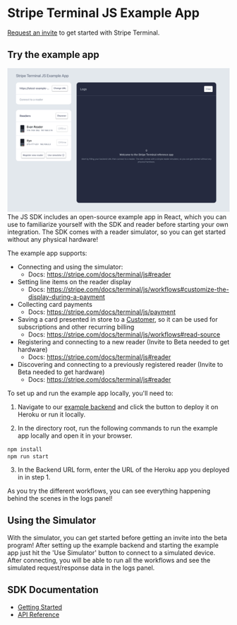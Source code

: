 # Stripe Terminal JS Example App

[Request an invite](https://stripe.com/terminal#request-invite) to get started with Stripe Terminal.

## Try the example app
![Example App Main Page](JSExampleApp-MainPage.png)
The JS SDK includes an open-source example app in React, which you can use to familiarize yourself with the SDK and reader before starting your own integration. The SDK comes with a reader simulator, so you can get started without any physical hardware!

The example app supports:
- Connecting and using the simulator:
  - Docs: https://stripe.com/docs/terminal/js#reader
- Setting line items on the reader display
  - Docs: https://stripe.com/docs/terminal/js/workflows#customize-the-display-during-a-payment
- Collecting card payments
  - Docs: https://stripe.com/docs/terminal/js/payment
- Saving a card presented in store to a [Customer](https://stripe.com/docs/api/customers), so it can be used for subscriptions 
and other recurring billing
  - Docs: https://stripe.com/docs/terminal/js/workflows#read-source
- Registering and connecting to a new reader (Invite to Beta needed to get hardware)
  - Docs: https://stripe.com/docs/terminal/js#reader
- Discovering and connecting to a previously registered reader (Invite to Beta needed to get hardware)
  - Docs: https://stripe.com/docs/terminal/js#reader

To set up and run the example app locally, you'll need to:
1. Navigate to our [example backend](https://github.com/stripe/example-terminal-backend) and click the button to deploy it on Heroku or run it locally.

2. In the directory root, run the following commands to run the example app locally and open it in your browser.
```
npm install
npm run start
```

3. In the Backend URL form, enter the URL of the Heroku app you deployed in in step 1.

As you try the different workflows, you can see everything happening behind the scenes in the logs panel!

## Using the Simulator
With the simulator, you can get started before getting an invite into the beta program!
After setting up the example backend and starting the example app just hit the 'Use Simulator' button to connect to a simulated device.
After connecting, you will be able to run all the workflows and see the simulated request/response data in the logs panel.

## SDK Documentation
- [Getting Started](https://stripe.com/docs/terminal/js)
- [API Reference](https://stripe.com/docs/terminal/js/reference)
